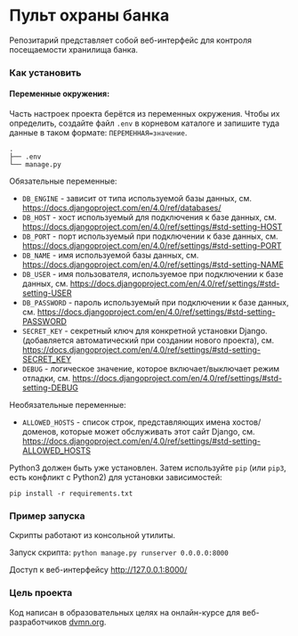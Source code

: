 # Пульт охраны банка

Репозитарий представляет собой веб-интерфейс для контроля посещаемости хранилища банка. 


### Как установить

#### Переменные окружения:

Часть настроек проекта берётся из переменных окружения. Чтобы их определить, создайте файл `.env` в корневом каталоге и запишите туда данные в таком формате: `ПЕРЕМЕННАЯ=значение`.

```
.
├── .env
└── manage.py
```
Обязательные переменные:
- `DB_ENGINE` - зависит от типа используемой базы данных, см. https://docs.djangoproject.com/en/4.0/ref/databases/
- `DB_HOST` - хост используемый для подключения к базе данных, см. https://docs.djangoproject.com/en/4.0/ref/settings/#std-setting-HOST
- `DB_PORT` - порт используемый при подключении к базе данных, см. https://docs.djangoproject.com/en/4.0/ref/settings/#std-setting-PORT
- `DB_NAME` - имя используемой базы данных, см. https://docs.djangoproject.com/en/4.0/ref/settings/#std-setting-NAME
- `DB_USER` - имя пользователя, используемое при подключении к базе данных, см. https://docs.djangoproject.com/en/4.0/ref/settings/#std-setting-USER
- `DB_PASSWORD` - пароль используемый при подключении к базе данных, см. https://docs.djangoproject.com/en/4.0/ref/settings/#std-setting-PASSWORD
- `SECRET_KEY` - секретный ключ для конкретной установки Django. (добавляется автоматический при создании нового проекта), см. https://docs.djangoproject.com/en/4.0/ref/settings/#std-setting-SECRET_KEY
- `DEBUG` - логическое значение, которое включает/выключает режим отладки, см. https://docs.djangoproject.com/en/4.0/ref/settings/#std-setting-DEBUG

Необязательные переменные:
- `ALLOWED_HOSTS` - список строк, представляющих имена хостов/доменов, которые может обслуживать этот сайт Django, см. https://docs.djangoproject.com/en/4.0/ref/settings/#std-setting-ALLOWED_HOSTS


Python3 должен быть уже установлен. 
Затем используйте `pip` (или `pip3`, есть конфликт с Python2) для установки зависимостей:

```pip install -r requirements.txt```

### Пример запуска

Скрипты работают из консольной утилиты.

Запуск скрипта: ```python manage.py runserver 0.0.0.0:8000```

Доступ к веб-интерфейсу http://127.0.0.1:8000/

### Цель проекта

Код написан в образовательных целях на онлайн-курсе для веб-разработчиков [dvmn.org](https://dvmn.org/).